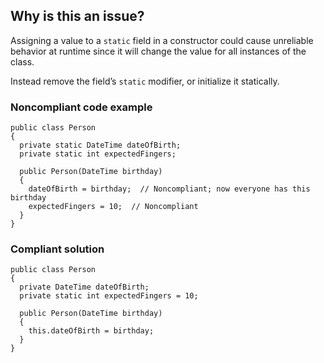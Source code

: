 ## Why is this an issue?
 
Assigning a value to a `static` field in a constructor could cause unreliable behavior at runtime since it will change the value for all instances of the class.
 
Instead remove the field’s `static` modifier, or initialize it statically.
 
### Noncompliant code example

    public class Person
    {
      private static DateTime dateOfBirth;
      private static int expectedFingers;
    
      public Person(DateTime birthday)
      {
        dateOfBirth = birthday;  // Noncompliant; now everyone has this birthday
        expectedFingers = 10;  // Noncompliant
      }
    }

### Compliant solution

    public class Person
    {
      private DateTime dateOfBirth;
      private static int expectedFingers = 10;
    
      public Person(DateTime birthday)
      {
        this.dateOfBirth = birthday;
      }
    }